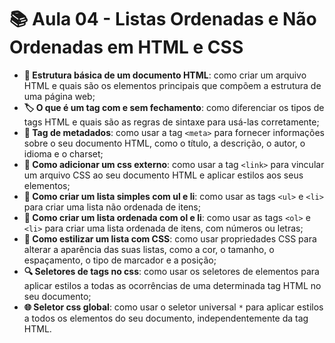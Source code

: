 # 📚 Aula 04 - Listas Ordenadas e Não Ordenadas em HTML e CSS


- **📝 Estrutura básica de um documento HTML**: como criar um arquivo HTML e quais são os elementos principais que compõem a estrutura de uma página web;
- **🏷️ O que é um tag com e sem fechamento**: como diferenciar os tipos de tags HTML e quais são as regras de sintaxe para usá-las corretamente;
- **🔖 Tag de metadados**: como usar a tag `<meta>` para fornecer informações sobre o seu documento HTML, como o título, a descrição, o autor, o idioma e o charset;
- **🎨 Como adicionar um css externo**: como usar a tag `<link>` para vincular um arquivo CSS ao seu documento HTML e aplicar estilos aos seus elementos;
- **📃 Como criar um lista simples com ul e li**: como usar as tags `<ul>` e `<li>` para criar uma lista não ordenada de itens;
- **🔢 Como criar um lista ordenada com ol e li**: como usar as tags `<ol>` e `<li>` para criar uma lista ordenada de itens, com números ou letras;
- **👗 Como estilizar um lista com CSS**: como usar propriedades CSS para alterar a aparência das suas listas, como a cor, o tamanho, o espaçamento, o tipo de marcador e a posição;
- **🔍 Seletores de tags no css**: como usar os seletores de elementos para aplicar estilos a todas as ocorrências de uma determinada tag HTML no seu documento;
- **🌐 Seletor css global**: como usar o seletor universal `*` para aplicar estilos a todos os elementos do seu documento, independentemente da tag HTML.


<img src="https://www.datocms-assets.com/64896/1680100421-before-content.png?auto=format" alt="" class="perfil">